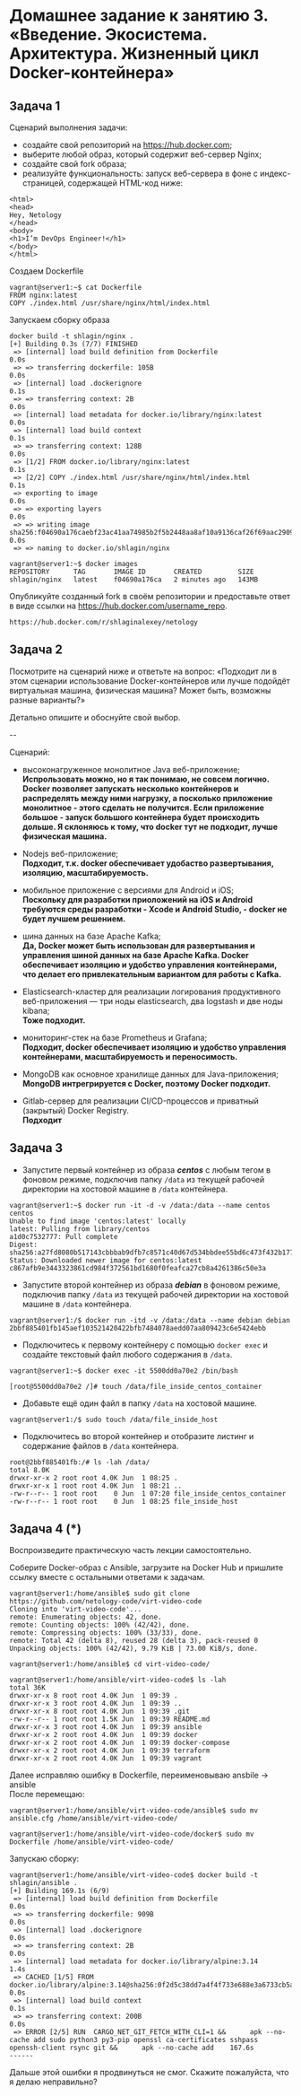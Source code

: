 
# Домашнее задание к занятию 3. «Введение. Экосистема. Архитектура. Жизненный цикл Docker-контейнера»


## Задача 1

Сценарий выполнения задачи:

- создайте свой репозиторий на https://hub.docker.com;
- выберите любой образ, который содержит веб-сервер Nginx;
- создайте свой fork образа;
- реализуйте функциональность:
запуск веб-сервера в фоне с индекс-страницей, содержащей HTML-код ниже:
```
<html>
<head>
Hey, Netology
</head>
<body>
<h1>I’m DevOps Engineer!</h1>
</body>
</html>
```

Создаем Dockerfile
```
vagrant@server1:~$ cat Dockerfile
FROM nginx:latest
COPY ./index.html /usr/share/nginx/html/index.html
```

Запускаем сборку образа 
```
docker build -t shlagin/nginx .
[+] Building 0.3s (7/7) FINISHED
 => [internal] load build definition from Dockerfile                                                                                                                      0.0s
 => => transferring dockerfile: 105B                                                                                                                                      0.0s
 => [internal] load .dockerignore                                                                                                                                         0.1s
 => => transferring context: 2B                                                                                                                                           0.0s
 => [internal] load metadata for docker.io/library/nginx:latest                                                                                                           0.0s
 => [internal] load build context                                                                                                                                         0.1s
 => => transferring context: 128B                                                                                                                                         0.0s
 => [1/2] FROM docker.io/library/nginx:latest                                                                                                                             0.1s
 => [2/2] COPY ./index.html /usr/share/nginx/html/index.html                                                                                                               0.1s
 => exporting to image                                                                                                                                                    0.0s
 => => exporting layers                                                                                                                                                   0.0s
 => => writing image sha256:f04690a176caebf23ac41aa74985b2f5b2448aa8af10a9136caf26f69aac2909                                                                              0.0s
 => => naming to docker.io/shlagin/nginx
```

```
vagrant@server1:~$ docker images
REPOSITORY      TAG       IMAGE ID       CREATED         SIZE
shlagin/nginx   latest    f04690a176ca   2 minutes ago   143MB
```


Опубликуйте созданный fork в своём репозитории и предоставьте ответ в виде ссылки на https://hub.docker.com/username_repo.

```
https://hub.docker.com/r/shlaginalexey/netology
```

## Задача 2

Посмотрите на сценарий ниже и ответьте на вопрос:
«Подходит ли в этом сценарии использование Docker-контейнеров или лучше подойдёт виртуальная машина, физическая машина? Может быть, возможны разные варианты?»

Детально опишите и обоснуйте свой выбор.

--

Сценарий:

- высоконагруженное монолитное Java веб-приложение; <br>
<b>Испрользовать можно, но я так понимаю, не совсем логично. Docker позволяет запускать несколько контейнеров и распределять между ними нагрузку, а посколько приложение монолитное - этого сделать не получится. Если приложение большое - запуск большого контейнера будет происходить дольше.
Я склоняюсь к тому, что docker тут не подходит, лучше физическая машина.</b>


- Nodejs веб-приложение; <br>
<b>Подходит, т.к. docker обеспечивает удобаство развертывания, изоляцию, масштабируемость.</b>


- мобильное приложение c версиями для Android и iOS; <br>
<b>Поскольку для разработки приоложений на iOS и Android требуются среды разработки - Xcode и Android Studio, - docker не будет лучшем решением. </b>


- шина данных на базе Apache Kafka; <br>
<b>Да, Docker может быть использован для развертывания и управления шиной данных на базе Apache Kafka. Docker обеспечивает изоляцию и удобство управления контейнерами, что делает его привлекательным вариантом для работы с Kafka.</b>

- Elasticsearch-кластер для реализации логирования продуктивного веб-приложения — три ноды elasticsearch, два logstash и две ноды kibana; <br>
<b>Тоже подходит.</b>

- мониторинг-стек на базе Prometheus и Grafana; <br>
<b>Подходит, docker обеспечивает изоляцию и удобство управления контейнерами, масштабируемость и переносимость.</b>

- MongoDB как основное хранилище данных для Java-приложения; <br>
<b>MongoDB интрегрируется с Docker, поэтому Docker подходит.</b>

- Gitlab-сервер для реализации CI/CD-процессов и приватный (закрытый) Docker Registry. <br>
<b>Подходит</b>

## Задача 3

- Запустите первый контейнер из образа ***centos*** c любым тегом в фоновом режиме, подключив папку ```/data``` из текущей рабочей директории на хостовой машине в ```/data``` контейнера.

```
vagrant@server1:~$ docker run -it -d -v /data:/data --name centos centos
Unable to find image 'centos:latest' locally
latest: Pulling from library/centos
a1d0c7532777: Pull complete
Digest: sha256:a27fd8080b517143cbbbab9dfb7c8571c40d67d534bbdee55bd6c473f432b177
Status: Downloaded newer image for centos:latest
c867afb9e3443323861cd984f372561bd1680f0feafca27cb8a4261386c50e3a
```

- Запустите второй контейнер из образа ***debian*** в фоновом режиме, подключив папку ```/data``` из текущей рабочей директории на хостовой машине в ```/data``` контейнера.

```
vagrant@server1:/$ docker run -itd -v /data:/data --name debian debian
2bbf885401fb145aef103521420422bfb7484078aedd07aa809423c6e5424ebb
```

- Подключитесь к первому контейнеру с помощью ```docker exec``` и создайте текстовый файл любого содержания в ```/data```.

```
vagrant@server1:~$ docker exec -it 5500dd0a70e2 /bin/bash

[root@5500dd0a70e2 /]# touch /data/file_inside_centos_container
```

- Добавьте ещё один файл в папку ```/data``` на хостовой машине.

```
vagrant@server1:/$ sudo touch /data/file_inside_host
```

- Подключитесь во второй контейнер и отобразите листинг и содержание файлов в ```/data``` контейнера.

```
root@2bbf885401fb:/# ls -lah /data/
total 8.0K
drwxr-xr-x 2 root root 4.0K Jun  1 08:25 .
drwxr-xr-x 1 root root 4.0K Jun  1 08:21 ..
-rw-r--r-- 1 root root    0 Jun  1 07:20 file_inside_centos_container
-rw-r--r-- 1 root root    0 Jun  1 08:25 file_inside_host
```

## Задача 4 (*)

Воспроизведите практическую часть лекции самостоятельно.

Соберите Docker-образ с Ansible, загрузите на Docker Hub и пришлите ссылку вместе с остальными ответами к задачам.

```
vagrant@server1:/home/ansible$ sudo git clone https://github.com/netology-code/virt-video-code
Cloning into 'virt-video-code'...
remote: Enumerating objects: 42, done.
remote: Counting objects: 100% (42/42), done.
remote: Compressing objects: 100% (33/33), done.
remote: Total 42 (delta 8), reused 28 (delta 3), pack-reused 0
Unpacking objects: 100% (42/42), 9.79 KiB | 73.00 KiB/s, done.

vagrant@server1:/home/ansible$ cd virt-video-code/

vagrant@server1:/home/ansible/virt-video-code$ ls -lah
total 36K
drwxr-xr-x 8 root root 4.0K Jun  1 09:39 .
drwxr-xr-x 3 root root 4.0K Jun  1 09:39 ..
drwxr-xr-x 8 root root 4.0K Jun  1 09:39 .git
-rw-r--r-- 1 root root 1.5K Jun  1 09:39 README.md
drwxr-xr-x 3 root root 4.0K Jun  1 09:39 ansible
drwxr-xr-x 2 root root 4.0K Jun  1 09:39 docker
drwxr-xr-x 2 root root 4.0K Jun  1 09:39 docker-compose
drwxr-xr-x 2 root root 4.0K Jun  1 09:39 terraform
drwxr-xr-x 2 root root 4.0K Jun  1 09:39 vagrant
```

Далее исправляю ошибку в Dockerfile, переименовываю ansbile -> ansible <br>
После перемещаю: 
```
vagrant@server1:/home/ansible/virt-video-code/ansible$ sudo mv ansible.cfg /home/ansible/virt-video-code/

vagrant@server1:/home/ansible/virt-video-code/docker$ sudo mv Dockerfile /home/ansible/virt-video-code/

```

Запускаю сборку:
```
vagrant@server1:/home/ansible/virt-video-code$ docker build -t shlagin/ansible .
[+] Building 169.1s (6/9)
 => [internal] load build definition from Dockerfile                                                                                                                                         0.0s
 => => transferring dockerfile: 909B                                                                                                                                                         0.0s
 => [internal] load .dockerignore                                                                                                                                                            0.0s
 => => transferring context: 2B                                                                                                                                                              0.0s
 => [internal] load metadata for docker.io/library/alpine:3.14                                                                                                                               1.4s
 => CACHED [1/5] FROM docker.io/library/alpine:3.14@sha256:0f2d5c38dd7a4f4f733e688e3a6733cb5ab1ac6e3cb4603a5dd564e5bfb80eed                                                                  0.0s
 => [internal] load build context                                                                                                                                                            0.1s
 => => transferring context: 200B                                                                                                                                                            0.0s
 => ERROR [2/5] RUN  CARGO_NET_GIT_FETCH_WITH_CLI=1 &&      apk --no-cache add sudo python3 py3-pip openssl ca-certificates sshpass openssh-client rsync git &&      apk --no-cache add    167.6s
------

```

Дальше этой ошибки я продвинуться не смог.
Скажите пожалуйста, что я делаю неправильно?




